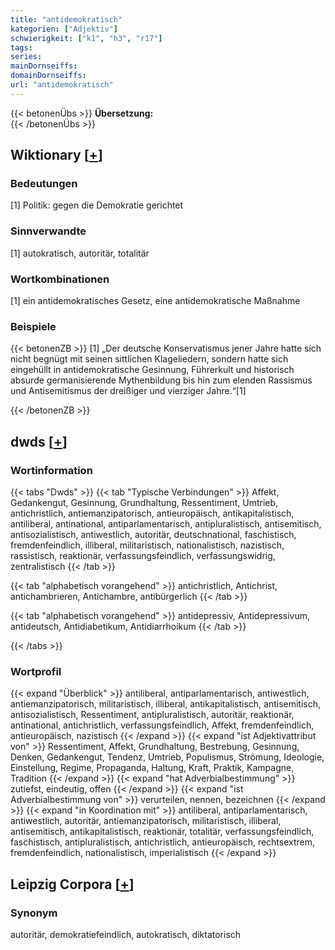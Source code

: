 ```yaml
---
title: "antidemokratisch"
kategorien: ["Adjektiv"]
schwierigkeit: ["k1", "h3", "r17"]
tags:
series:
mainDornseiffs:
domainDornseiffs:
url: "antidemokratisch"
---
```


{{< betonenÜbs >}}
**Übersetzung:**  
{{< /betonenÜbs >}}

## Wiktionary [[+](https://de.wiktionary.org/wiki/antidemokratisch)]

### Bedeutungen
[1] Politik: gegen die Demokratie gerichtet  

### Sinnverwandte
[1] autokratisch, autoritär, totalitär  

### Wortkombinationen
[1] ein antidemokratisches Gesetz, eine antidemokratische Maßnahme  

### Beispiele
{{< betonenZB >}}
[1] „Der deutsche Konservatismus jener Jahre hatte sich nicht begnügt mit seinen sittlichen Klageliedern, sondern hatte sich eingehüllt in antidemokratische Gesinnung, Führerkult und historisch absurde germanisierende Mythenbildung bis hin zum elenden Rassismus und Antisemitismus der dreißiger und vierziger Jahre.“[1]  

{{< /betonenZB >}}


## dwds [[+](https://www.dwds.de/wb/antidemokratisch)]

### Wortinformation
{{< tabs "Dwds" >}}
{{< tab "Typische Verbindungen" >}}
Affekt, Gedankengut, Gesinnung, Grundhaltung, Ressentiment, Umtrieb, antichristlich, antiemanzipatorisch, antieuropäisch, antikapitalistisch, antiliberal, antinational, antiparlamentarisch, antipluralistisch, antisemitisch, antisozialistisch, antiwestlich, autoritär, deutschnational, faschistisch, fremdenfeindlich, illiberal, militaristisch, nationalistisch, nazistisch, rassistisch, reaktionär, verfassungsfeindlich, verfassungswidrig, zentralistisch
{{< /tab >}}

{{< tab "alphabetisch vorangehend" >}}
antichristlich, Antichrist, antichambrieren, Antichambre, antibürgerlich
{{< /tab >}}

{{< tab "alphabetisch vorangehend" >}}
antidepressiv, Antidepressivum, antideutsch, Antidiabetikum, Antidiarrhoikum
{{< /tab >}}

{{< /tabs >}}

### Wortprofil
{{< expand "Überblick" >}} antiliberal, antiparlamentarisch, antiwestlich, antiemanzipatorisch, militaristisch, illiberal, antikapitalistisch, antisemitisch, antisozialistisch, Ressentiment, antipluralistisch, autoritär, reaktionär, antinational, antichristlich, verfassungsfeindlich, Affekt, fremdenfeindlich, antieuropäisch, nazistisch {{< /expand >}}
{{< expand "ist Adjektivattribut von" >}} Ressentiment, Affekt, Grundhaltung, Bestrebung, Gesinnung, Denken, Gedankengut, Tendenz, Umtrieb, Populismus, Strömung, Ideologie, Einstellung, Regime, Propaganda, Haltung, Kraft, Praktik, Kampagne, Tradition {{< /expand >}}
{{< expand "hat Adverbialbestimmung" >}} zutiefst, eindeutig, offen {{< /expand >}}
{{< expand "ist Adverbialbestimmung von" >}} verurteilen, nennen, bezeichnen {{< /expand >}}
{{< expand "in Koordination mit" >}} antiliberal, antiparlamentarisch, antiwestlich, autoritär, antiemanzipatorisch, militaristisch, illiberal, antisemitisch, antikapitalistisch, reaktionär, totalitär, verfassungsfeindlich, faschistisch, antipluralistisch, antichristlich, antieuropäisch, rechtsextrem, fremdenfeindlich, nationalistisch, imperialistisch {{< /expand >}}

## Leipzig Corpora [[+](https://corpora.uni-leipzig.de/en/res?word=antidemokratisch&corpusId=deu_newscrawl-public_2018)]


### Synonym
autoritär, demokratiefeindlich, autokratisch, diktatorisch

